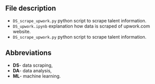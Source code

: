 ## File description

* `DS_scrape_upwork.py` python script to scrape talent information.
* `DS_upwork.ipynb` explanation how data is scraped of upwork.com website.
* `DS_scrape_upwork.py` python script to scrape talent information.

## Abbreviations

* **DS**- data scraping,
* **DA**- data analysis,
* **ML**- machine learning.
